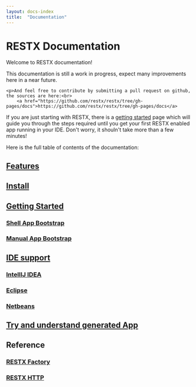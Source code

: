 ```yaml
---
layout: docs-index
title:  "Documentation"
---
```

# RESTX Documentation

Welcome to RESTX documentation!

<div class="note">
	<p>This documentation is still a work in progress, expect many improvements here in a near future.</p>

	<p>And feel free to contribute by submitting a pull request on github, the sources are here:<br>
		<a href="https://github.com/restx/restx/tree/gh-pages/docs">https://github.com/restx/restx/tree/gh-pages/docs</a>
  </p>
</div>

<div class="note">
<p>If you are just starting with RESTX, there is a <a href="getting-started.html">getting started</a> page which will guide you through the steps required until you get your first RESTX enabled app running in your IDE. Don't worry, it shouln't take more than a few minutes!</p>
</div>

Here is the full table of contents of the documentation:
## [Features](features.html)
## [Install](install.html)
## [Getting Started](getting-started.html)
### [Shell App Bootstrap](shell-app-bootstrap.html)
### [Manual App Bootstrap](manual-app-bootstrap.html)
## [IDE support](ide.html)
### [IntellIJ IDEA](ide-idea.html) 
### [Eclipse](ide-eclipse.html)
### [Netbeans](ide-netbeans.html)
## [Try and understand generated App](try-generated-app.html)
## Reference
### [RESTX Factory](ref-factory.html)
### [RESTX HTTP](ref-core.html)
